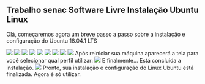 ## Trabalho senac Software Livre Instalação Ubuntu Linux
Olá, começaremos agora um breve passo a passo sobre a instalação e configuração do Ubuntu 18.04.1 LTS

<img src="Capturaa1.JPG">
<img src="Captura2.JPG">
<img src="Capturar3.JPG">
<img src="Capturar4.JPG">
<img src="Capturar5.JPG">
<img src="Capturar6.JPG">
<img src="Capturar7.JPG">
<img src="Capturar8.JPG">
<img src="Capturar9.JPG">
Após reiniciar sua máquina aparecerá a tela para você selecionar qual perfil utilizar:
<img src="Capturar10.JPG">
E finalmente... Está concluida a instalação.
<img src="Capturar11.JPG">
Pronto, sua instalação e configuração do Linux Ubuntu está finalizada. Agora é só utilizar.

